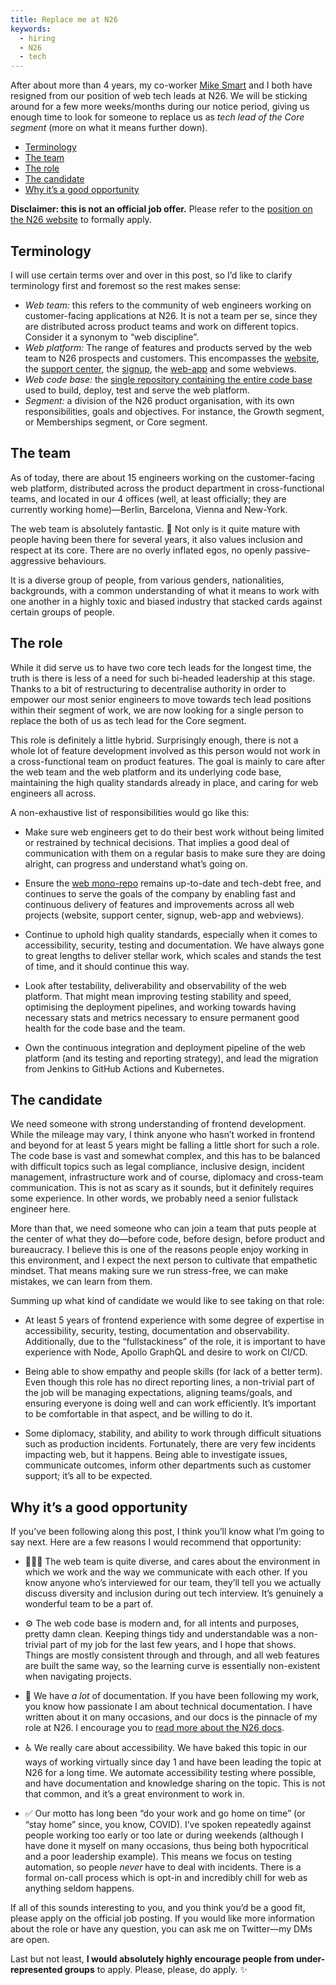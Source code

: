 ```yaml
---
title: Replace me at N26
keywords:
  - hiring
  - N26
  - tech
---
```


After about more than 4 years, my co-worker [Mike Smart](https://twitter.com/smartmike) and I both have resigned from our position of web tech leads at N26. We will be sticking around for a few more weeks/months during our notice period, giving us enough time to look for someone to replace us as _tech lead of the Core segment_ (more on what it means further down).

- [Terminology](#terminology)
- [The team](#the-team)
- [The role](#the-role)
- [The candidate](#the-candidate)
- [Why it’s a good opportunity](#why-its-a-good-opportunity)

**Disclaimer: this is not an official job offer.** Please refer to the [position on the N26 website](https://n26.com/en/careers/positions/2435542?gh_jid=2435542) to formally apply.

## Terminology

I will use certain terms over and over in this post, so I’d like to clarify terminology first and foremost so the rest makes sense:

- _Web team:_ this refers to the community of web engineers working on customer-facing applications at N26. It is not a team per se, since they are distributed across product teams and work on different topics. Consider it a synonym to “web discipline”.
- _Web platform:_ The range of features and products served by the web team to N26 prospects and customers. This encompasses the [website](https://n26.com), the [support center](https://support.n26.com), the [signup](https://get.n26.com), the [web-app](https://app.n26.com) and some webviews.
- _Web code base:_ the [single repository containing the entire code base](/2020/03/25/web-mono-repo-at-n26) used to build, deploy, test and serve the web platform.
- _Segment:_ a division of the N26 product organisation, with its own responsibilities, goals and objectives. For instance, the Growth segment, or Memberships segment, or Core segment.

## The team

As of today, there are about 15 engineers working on the customer-facing web platform, distributed across the product department in cross-functional teams, and located in our 4 offices (well, at least officially; they are currently working home)—Berlin, Barcelona, Vienna and New-York.

The web team is absolutely fantastic. 💖 Not only is it quite mature with people having been there for several years, it also values inclusion and respect at its core. There are no overly inflated egos, no openly passive-aggressive behaviours.

It is a diverse group of people, from various genders, nationalities, backgrounds, with a common understanding of what it means to work with one another in a highly toxic and biased industry that stacked cards against certain groups of people.

## The role

While it did serve us to have two core tech leads for the longest time, the truth is there is less of a need for such bi-headed leadership at this stage. Thanks to a bit of restructuring to decentralise authority in order to empower our most senior engineers to move towards tech lead positions within their segment of work, we are now looking for a single person to replace the both of us as tech lead for the Core segment.

This role is definitely a little hybrid. Surprisingly enough, there is not a whole lot of feature development involved as this person would not work in a cross-functional team on product features. The goal is mainly to care after the web team and the web platform and its underlying code base, maintaining the high quality standards already in place, and caring for web engineers all across.

A non-exhaustive list of responsibilities would go like this:

- Make sure web engineers get to do their best work without being limited or restrained by technical decisions. That implies a good deal of communication with them on a regular basis to make sure they are doing alright, can progress and understand what’s going on.

- Ensure the [web mono-repo](/2020/03/25/web-mono-repo-at-n26) remains up-to-date and tech-debt free, and continues to serve the goals of the company by enabling fast and continuous delivery of features and improvements across all web projects (website, support center, signup, web-app and webviews).

- Continue to uphold high quality standards, especially when it comes to accessibility, security, testing and documentation. We have always gone to great lengths to deliver stellar work, which scales and stands the test of time, and it should continue this way.

- Look after testability, deliverability and observability of the web platform. That might mean improving testing stability and speed, optimising the deployment pipelines, and working towards having necessary stats and metrics necessary to ensure permanent good health for the code base and the team.

- Own the continuous integration and deployment pipeline of the web platform (and its testing and reporting strategy), and lead the migration from Jenkins to GitHub Actions and Kubernetes.

## The candidate

We need someone with strong understanding of frontend development. While the mileage may vary, I think anyone who hasn’t worked in frontend and beyond for at least 5 years might be falling a little short for such a role. The code base is vast and somewhat complex, and this has to be balanced with difficult topics such as legal compliance, inclusive design, incident management, infrastructure work and of course, diplomacy and cross-team communication. This is not as scary as it sounds, but it definitely requires some experience. In other words, we probably need a senior fullstack engineer here.

More than that, we need someone who can join a team that puts people at the center of what they do—before code, before design, before product and bureaucracy. I believe this is one of the reasons people enjoy working in this environment, and I expect the next person to cultivate that empathetic mindset. That means making sure we run stress-free, we can make mistakes, we can learn from them.

Summing up what kind of candidate we would like to see taking on that role:

- At least 5 years of frontend experience with some degree of expertise in accessibility, security, testing, documentation and observability. Additionally, due to the “fullstackiness” of the role, it is important to have experience with Node, Apollo GraphQL and desire to work on CI/CD.

- Being able to show empathy and people skills (for lack of a better term). Even though this role has no direct reporting lines, a non-trivial part of the job will be managing expectations, aligning teams/goals, and ensuring everyone is doing well and can work efficiently. It’s important to be comfortable in that aspect, and be willing to do it.

- Some diplomacy, stability, and ability to work through difficult situations such as production incidents. Fortunately, there are very few incidents impacting web, but it happens. Being able to investigate issues, communicate outcomes, inform other departments such as customer support; it’s all to be expected.

## Why it’s a good opportunity

If you’ve been following along this post, I think you’ll know what I’m going to say next. Here are a few reasons I would recommend that opportunity:

- 👩🏽‍💻 The web team is quite diverse, and cares about the environment in which we work and the way we communicate with each other. If you know anyone who’s interviewed for our team, they’ll tell you we actually discuss diversity and inclusion during out tech interview. It’s genuinely a wonderful team to be a part of.

- ⚙️ The web code base is modern and, for all intents and purposes, pretty damn clean. Keeping things tidy and understandable was a non-trivial part of my job for the last few years, and I hope that shows. Things are mostly consistent through and through, and all web features are built the same way, so the learning curve is essentially non-existent when navigating projects.

- 📖 We have _a lot_ of documentation. If you have been following my work, you know how passionate I am about technical documentation. I have written about it on many occasions, and our docs is the pinnacle of my role at N26. I encourage you to [read more about the N26 docs](/2020/01/23/technical-documentation-for-everyone).

- ♿️ We really care about accessibility. We have baked this topic in our ways of working virtually since day 1 and have been leading the topic at N26 for a long time. We automate accessibility testing where possible, and have documentation and knowledge sharing on the topic. This is not that common, and it’s a great environment to work in.

- ✅ Our motto has long been “do your work and go home on time” (or “stay home” since, you know, COVID). I’ve spoken repeatedly against people working too early or too late or during weekends (although I have done it myself on many occasions, thus being both hypocritical and a poor leadership example). This means we focus on testing automation, so people _never_ have to deal with incidents. There is a formal on-call process which is opt-in and incredibly chill for web as anything seldom happens.

If all of this sounds interesting to you, and you think you’d be a good fit, please apply on the official job posting. If you would like more information about the role or have any question, you can ask me on Twitter—my DMs are open.

Last but not least, **I would absolutely highly encourage people from under-represented groups** to apply. Please, please, do apply. ✨

